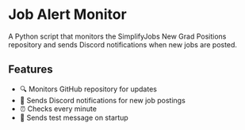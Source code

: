 # Job Alert Monitor

A Python script that monitors the SimplifyJobs New Grad Positions repository and sends Discord notifications when new jobs are posted.

## Features

- 🔍 Monitors GitHub repository for updates
- 🚨 Sends Discord notifications for new job postings
- ⏰ Checks every minute
- 🔔 Sends test message on startup
